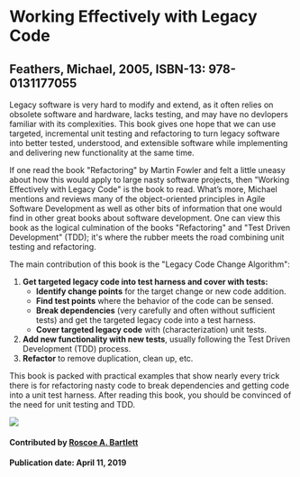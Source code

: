 # Working Effectively with Legacy Code

## Feathers, Michael, 2005, ISBN-13: 978-0131177055

Legacy software is very hard to modify and extend, as it often relies on obsolete software and hardware, lacks testing, and may have no devlopers familiar with its complexities.  This book gives one hope that we can use targeted, incremental unit testing and refactoring to turn legacy software into better tested, understood, and extensible software while implementing and delivering new functionality at the same time.

If one read the book "Refactoring" by Martin Fowler and felt a little uneasy about how this would apply to large nasty software projects, then "Working Effectively with Legacy Code" is the book to read.
What’s more, Michael mentions and reviews many of the object-oriented principles in Agile Software Development as well as other bits of information that one would find in other great books about software development.
One can view this book as the logical culmination of the books "Refactoring" and "Test Driven Development" (TDD); it's where the rubber meets the road combining unit testing and refactoring.

The main contribution of this book is the "Legacy Code Change Algorithm":

1. **Get targeted legacy code into test harness and cover with tests:**
    - **Identify change points** for the target change or new code addition.
    - **Find test points** where the behavior of the code can be sensed.
    - **Break dependencies** (very carefully and often without sufficient tests) and get the targeted legacy code into a test harness.
   - **Cover targeted legacy code** with (characterization) unit tests.
2. **Add new functionality with new tests**, usually following the Test Driven Development (TDD) process.
3. **Refactor** to remove duplication, clean up, etc.

This book is packed with practical examples that show nearly every trick there is for refactoring nasty code to break dependencies and getting code into a unit test harness.  After reading this book, you should be convinced of the need for unit testing and TDD.

<img src='https://github.com/betterscientificsoftware/images/raw/master/WorkingEffectivelyWithLegacyCode.jpg' class='logo' />

#### Contributed by [Roscoe A. Bartlett](https://github.com/bartlettroscoe)

#### Publication date:  April 11, 2019


<!---
Publish: preview
Categories: Development, Reliability, Skills
Topics: refactoring, design, software engineering, testing, personal productivity and sustainability
Tags: book
Level: 2
Prerequisites: defaults
Aggregate: none
--->
